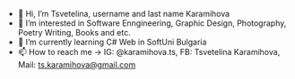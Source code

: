 - 👋 Hi, I’m Tsvetelina, username and last name Karamihova
- 👀 I’m interested in Software Enngineering, Graphic Design, Photography, Poetry Writing, Books and etc.
- 🌱 I’m currently learning C# Web in SoftUni Bulgaria
- 📫 How to reach me -> IG: @karamihova.ts, FB: Tsvetelina Karamihova, Mail: ts.karamihova@gmail.com

<!---
Karamihova/Karamihova is a ✨ special ✨ repository because its `README.md` (this file) appears on your GitHub profile.
You can click the Preview link to take a look at your changes.
--->
